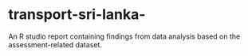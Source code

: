 # transport-sri-lanka-
An R studio report containing findings from data analysis based on the assessment-related dataset.
